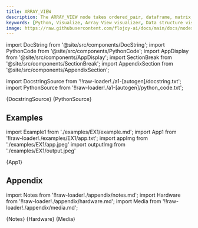 ```yaml
---
title: ARRAY_VIEW
description: The ARRAY_VIEW node takes ordered_pair, dataframe, matrix, and image as input type and displays its visualization in array format.
keywords: [Python, Visualize, Array View visualizer, Data structure visualization, Array representation tools, Flojoy visualization nodes, Array View examples, Array data visualization, Visualizing data arrays, Data structure illustration, Array visualization techniques, Data array exploration]
image: https://raw.githubusercontent.com/flojoy-ai/docs/main/docs/nodes/VISUALIZERS/DATA_STRUCTURE/ARRAY_VIEW/examples/EX1/output.jpeg
---
```


[//]: # (Custom component imports)

import DocString from '@site/src/components/DocString';
import PythonCode from '@site/src/components/PythonCode';
import AppDisplay from '@site/src/components/AppDisplay';
import SectionBreak from '@site/src/components/SectionBreak';
import AppendixSection from '@site/src/components/AppendixSection';

[//]: # (Docstring)

import DocstringSource from '!!raw-loader!./a1-[autogen]/docstring.txt';
import PythonSource from '!!raw-loader!./a1-[autogen]/python_code.txt';

<DocString>{DocstringSource}</DocString>
<PythonCode GLink='VISUALIZERS/DATA_STRUCTURE/ARRAY_VIEW/ARRAY_VIEW.py'>{PythonSource}</PythonCode>

<SectionBreak />

[//]: # (Examples)

## Examples

import Example1 from './examples/EX1/example.md';
import App1 from '!!raw-loader!./examples/EX1/app.txt';
import appImg from './examples/EX1/app.jpeg'
import outputImg from './examples/EX1/output.jpeg'

<AppDisplay 
    nodeLabel='ARRAY_VIEW'
    appImg={appImg}
    outputImg={outputImg}
    >
    {App1}
</AppDisplay>

<Example1 />

<SectionBreak />

[//]: # (Appendix)

## Appendix

import Notes from '!!raw-loader!./appendix/notes.md';
import Hardware from '!!raw-loader!./appendix/hardware.md';
import Media from '!!raw-loader!./appendix/media.md';

<AppendixSection index={0} folderPath='nodes/VISUALIZERS/DATA_STRUCTURE/ARRAY_VIEW/appendix/'>{Notes}</AppendixSection>
<AppendixSection index={1} folderPath='nodes/VISUALIZERS/DATA_STRUCTURE/ARRAY_VIEW/appendix/'>{Hardware}</AppendixSection>
<AppendixSection index={2} folderPath='nodes/VISUALIZERS/DATA_STRUCTURE/ARRAY_VIEW/appendix/'>{Media}</AppendixSection>
